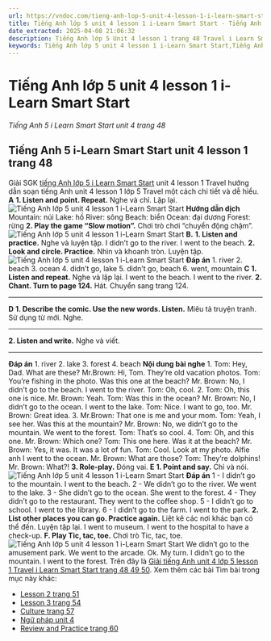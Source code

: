 ```yaml
---
url: https://vndoc.com/tieng-anh-lop-5-unit-4-lesson-1-i-learn-smart-start-322256
title: Tiếng Anh lớp 5 unit 4 lesson 1 i-Learn Smart Start - Tiếng Anh 5 i Learn Smart Start unit 4 trang 48 - VnDoc.com
date_extracted: 2025-04-08 21:06:32
description: Tiếng Anh lớp 5 Unit 4 lesson 1 trang 48 Travel i Learn Smart Start bao gồm hướng dẫn giải SGK tiếng Anh 5 Smart Start Unit 4 Travel lesson 1.
keywords: Tiếng Anh lớp 5 unit 4 lesson 1 i-Learn Smart Start,Tiếng Anh lớp 5 unit 4 lesson 1,tiếng anh lớp 5 i learn smart start unit 4 lesson 1,Tiếng Anh 5 i learn smart start unit 4 lesson 1,unit 4 lớp 5 smart start,tiếng anh 5 smart start unit 4 lesson 1,tiếng anh lớp 5 smart start unit 4,unit 4 lesson 1 lớp 5,unit 4 lớp 5 lesson 1,Tiếng Anh lớp 5 unit 4 lesson 1 trang 48,tiếng anh lớp 5 unit 4 my friends and i lesson 1,tiếng anh 5 unit 4 my friends and i lesson 1
---
```


# Tiếng Anh lớp 5 unit 4 lesson 1 i-Learn Smart Start
 _Tiếng Anh 5 i Learn Smart Start unit 4 trang 48_
## Tiếng Anh 5 i-Learn Smart Start unit 4 lesson 1 trang 48
Giải SGK [tiếng Anh lớp 5 i Learn Smart Start](<https://vndoc.com/giai-bai-tap-i-learn-smart-start5>) unit 4 lesson 1 Travel hướng dẫn soạn tiếng Anh unit 4 lesson 1 lớp 5 Travel một cách chi tiết và dễ hiểu.
**A**
**1\. Listen and point. Repeat.** Nghe và chỉ. Lặp lại.
![Tiếng Anh lớp 5 unit 4 lesson 1 i-Learn Smart Start](https://i.vdoc.vn/data/image/2024/06/16/tieng-anh-lop-5-unit-4-lesson-1-i-learn-smart-start-1.png)
**Hướng dẫn dịch**
Mountain: núi
Lake: hồ
River: sông
Beach: biển
Ocean: đại dương
Forest: rừng
**2\. Play the game “Slow motion”.** Chơi trò chơi “chuyển động chậm”.
![Tiếng Anh lớp 5 unit 4 lesson 1 i-Learn Smart Start](https://i.vdoc.vn/data/image/2024/06/16/tieng-anh-lop-5-unit-4-lesson-1-i-learn-smart-start-2.png)
**B.**
**1\. Listen and practice.** Nghe và luyện tập.
I didn’t go to the river. I went to the beach.
**2\. Look and circle. Practice.** Nhìn và khoanh tròn. Luyện tập.
![Tiếng Anh lớp 5 unit 4 lesson 1 i-Learn Smart Start](https://i.vdoc.vn/data/image/2024/06/16/tieng-anh-lop-5-unit-4-lesson-1-i-learn-smart-start-3.png)
**Đáp án**
1\. river
2\. beach
3\. ocean
4\. didn’t go, lake
5\. didn’t go, beach
6\. went, mountain
**C**
**1\. Listen and repeat.** Nghe và lặp lại.
I went to the beach.
I went to the river.
**2\. Chant. Turn to page 124.** Hát. Chuyển sang trang 124.
****
**D**
**1\. Describe the comic. Use the new words. Listen.** Miêu tả truyện tranh. Sử dụng từ mới. Nghe.
****
**2\. Listen and write.** Nghe và viết.
****
**Đáp án**
1\. river
2\. lake
3\. forest
4\. beach
**Nội dung bài nghe**
1.
Tom: Hey, Dad. What are these?
Mr.Brown: Hi, Tom. They’re old vacation photos.
Tom: You’re fishing in the photo. Was this one at the beach?
Mr. Brown: No, I didn’t go to the beach. I went to the river.
Tom: Oh, cool.
2.
Tom: Oh, this one is nice.
Mr. Brown: Yeah.
Tom: Was this in the ocean?
Mr. Brown: No, I didn’t go to the ocean. I went to the lake.
Tom: Nice. I want to go, too.
Mr. Brown: Great idea.
3.
Mr.Brown: That one is me and your mom.
Tom: Yeah, I see her. Was this at the mountain?
Mr. Brown: No, we didn’t go to the mountain. We went to the forest.
Tom: That’s so cool.
4.
Tom: Oh, and this one.
Mr. Brown: Which one?
Tom: This one here. Was it at the beach?
Mr. Brown: Yes, it was. It was a lot of fun.
Tom: Cool. Look at my photo. Alfie anh I went to the ocean.
Mr. Brown: What are those?
Tom: They’re dolphins\!
Mr. Brown: What?\!
**3\. Role-play.** Đóng vai.
**E**
**1\. Point and say.** Chỉ và nói.
![Tiếng Anh lớp 5 unit 4 lesson 1 i-Learn Smart Start](https://i.vdoc.vn/data/image/2024/06/16/tieng-anh-lop-5-unit-4-lesson-1-i-learn-smart-start-4.png)
**Đáp án**
1 - I didn’t go to the mountain. I went to the beach.
2 - We didn’t go to the river. We went to the lake.
3 - She didn’t go to the ocean. She went to the forest.
4 - They didn’t go to the restaurant. They went to the coffee shop.
5 - I didn’t go to school. I went to the library.
6 - I didn’t go to the farm. I went to the park.
**2\. List other places you can go. Practice again.** Liệt kê các nơi khác bạn có thể đến. Luyện tập lại.
I went to museum.
I went to the hospital to have a check-up.
**F. Play Tic, tac, toe.** Chơi trò Tic, tac, toe.
![Tiếng Anh lớp 5 unit 4 lesson 1 i-Learn Smart Start](https://i.vdoc.vn/data/image/2024/06/16/tieng-anh-lop-5-unit-4-lesson-1-i-learn-smart-start-5.png)
We didn’t go to the amusement park. We went to the arcade.
Ok. My turn. I didn’t go to the mountain. I went to the forest.
Trên đây là [Giải tiếng Anh unit 4 lớp 5 lesson 1 Travel i Learn Smart Start trang 48 49 50](<https://vndoc.com/tieng-anh-lop-5-unit-4-lesson-1-i-learn-smart-start-322256>).
Xem thêm các bài Tìm bài trong mục này khác:
  * [Lesson 2 trang 51](</tieng-anh-lop-5-unit-4-lesson-2-i-learn-smart-start-322257>)
  * [Lesson 3 trang 54](</tieng-anh-lop-5-unit-4-lesson-3-i-learn-smart-start-322259>)
  * [Culture trang 57](</tieng-anh-lop-5-unit-4-culture-i-learn-smart-start-322261>)
  * [Ngữ pháp unit 4](</ngu-phap-unit-4-lop-5-travel-323422>)
  * [Review and Practice trang 60](</tieng-anh-lop-5-unit-4-review-and-practice-i-learn-smart-start-322263>)

